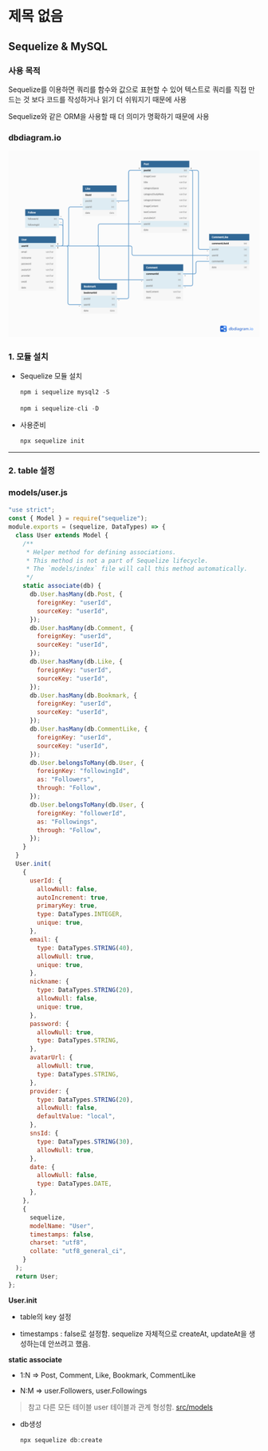 # 제목 없음

## Sequelize & MySQL

### 사용 목적

Sequelize를 이용하면 쿼리를 함수와 값으로 표현할 수 있어 텍스트로 쿼리를 직접 만드는 것 보다 코드를 작성하거나 읽기 더 쉬워지기 때문에 사용

Sequelize와 같은 ORM을 사용할 때 더 의미가 명확하기 때문에 사용

### dbdiagram.io

![focus-with-me.png](./image/focus-with-me.png)

### 1. 모듈 설치

- Sequelize 모듈 설치

  ```jsx
  npm i sequelize mysql2 -S

  npm i sequelize-cli -D
  ```

- 사용준비
  ```jsx
  npx sequelize init
  ```

---

### 2. table 설정

### models/user.js

```jsx
"use strict";
const { Model } = require("sequelize");
module.exports = (sequelize, DataTypes) => {
  class User extends Model {
    /**
     * Helper method for defining associations.
     * This method is not a part of Sequelize lifecycle.
     * The `models/index` file will call this method automatically.
     */
    static associate(db) {
      db.User.hasMany(db.Post, {
        foreignKey: "userId",
        sourceKey: "userId",
      });
      db.User.hasMany(db.Comment, {
        foreignKey: "userId",
        sourceKey: "userId",
      });
      db.User.hasMany(db.Like, {
        foreignKey: "userId",
        sourceKey: "userId",
      });
      db.User.hasMany(db.Bookmark, {
        foreignKey: "userId",
        sourceKey: "userId",
      });
      db.User.hasMany(db.CommentLike, {
        foreignKey: "userId",
        sourceKey: "userId",
      });
      db.User.belongsToMany(db.User, {
        foreignKey: "followingId",
        as: "Followers",
        through: "Follow",
      });
      db.User.belongsToMany(db.User, {
        foreignKey: "followerId",
        as: "Followings",
        through: "Follow",
      });
    }
  }
  User.init(
    {
      userId: {
        allowNull: false,
        autoIncrement: true,
        primaryKey: true,
        type: DataTypes.INTEGER,
        unique: true,
      },
      email: {
        type: DataTypes.STRING(40),
        allowNull: true,
        unique: true,
      },
      nickname: {
        type: DataTypes.STRING(20),
        allowNull: false,
        unique: true,
      },
      password: {
        allowNull: true,
        type: DataTypes.STRING,
      },
      avatarUrl: {
        allowNull: true,
        type: DataTypes.STRING,
      },
      provider: {
        type: DataTypes.STRING(20),
        allowNull: false,
        defaultValue: "local",
      },
      snsId: {
        type: DataTypes.STRING(30),
        allowNull: true,
      },
      date: {
        allowNull: false,
        type: DataTypes.DATE,
      },
    },
    {
      sequelize,
      modelName: "User",
      timestamps: false,
      charset: "utf8",
      collate: "utf8_general_ci",
    }
  );
  return User;
};
```

**User.init**

- table의 key 설정

- timestamps : false로 설정함. sequelize 자체적으로 createAt, updateAt을 생성하는데 안쓰려고 했음.

**static associate**

- 1:N ⇒ Post, Comment, Like, Bookmark, CommentLike

- N:M ⇒ user.Followers, user.Followings

> 참고
> 다른 모든 테이블 user 테이블과 관계 형성함.
> [src/models](./src/models)

- db생성
  ```jsx
  npx sequelize db:create
  ```

